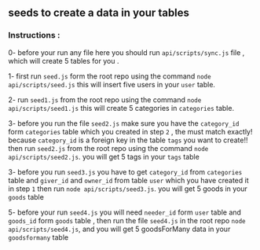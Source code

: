 ## seeds to create a data in your tables 

### Instructions :

0- before your run any file here you should run `api/scripts/sync.js` file , which will
create 5 tables for you . 

1- first run `seed.js` form the root repo using the command
`node api/scripts/seed.js`
this will insert five users in your `user` table.

2- run `seed1.js` from the root repo using the command
`node api/scripts/seed1.js`
this will create 5 categories in `categories` table.


3- before you run the file `seed2.js` make sure you  have the
`category_id` form `categories` table which you created in
step `2` , the must match exactly! because `category_id` is a foreign key
in the table `tags` you want to create!!
then run `seed2.js` from the root repo using the command
`node api/scripts/seed2.js`. you will get 5 tags in your `tags` table

3- before you run `seed3.js` you have to get `category_id` from
`categories` table and `giver_id` and `owner_id` from table `user` which
you have created it in step `1` then 
run `node api/scripts/seed3.js`. you will get 5 goods in your `goods` table

5- before your run `seed4.js` you will need `needer_id` form `user` table and
`goods_id` form `goods` table , then run the file `seed4.js` in the root
repo `node api/scripts/seed4.js`, and you will get 5 goodsForMany data in your `goodsformany` table